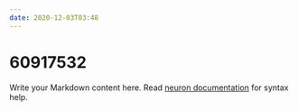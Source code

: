 ```yaml
---
date: 2020-12-03T03:48
---
```


# 60917532

Write your Markdown content here. Read [neuron documentation](https://neuron.zettel.page/2011404.html) for syntax help.

